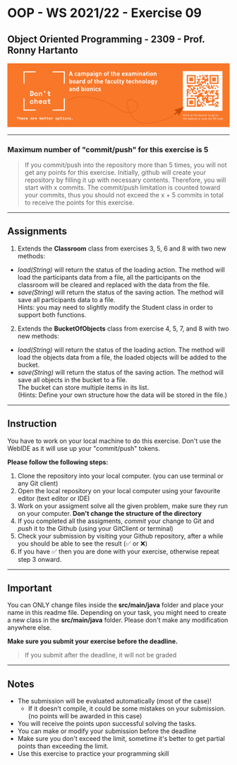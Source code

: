 # OOP - WS 2021/22 - Exercise 09

## Object Oriented Programming - 2309 - Prof. Ronny Hartanto


[![Don't Cheat](img/dont-cheat.png)](https://www.hochschule-rhein-waal.de/de/fakultaeten/technologie-und-bionik/vorlesungs-und-pruefungsverzeichnis/exam-plan-summer-2021/dont) 

---   
 
### Maximum number of "**commit/push**" for this exercise is **5**
 
> If you commit/push into the repository more than 5 times, you will not get any points for this exercise. 
> Initially, github will create your repository by filling it up with necessary contents. Therefore, you will start with x commits. The commit/push limitation is counted toward your commits, thus you should not exceed the x + 5 commits in total to receive the points for this exercise. 

--- 

## Assignments

1. Extends the **Classroom** class from exercises 3, 5, 6 and 8 with two new methods:
* *load(String)* will return the status of the loading action. The method will load the participants data from a file, all the participants on the classroom will be cleared and replaced with the data from the file.
* *save(String)* will return the status of the saving action. The method will save all participants data to a file.  
 Hints: you may need to slightly modify the Student class in order to support both functions.

2. Extends the **BucketOfObjects** class from exercise 4, 5, 7, and 8 with two new methods:
* *load(String)* will return the status of the loading action. The method will load the objects data from a file, the loaded objects will be added to the bucket.
* *save(String)* will return the status of the saving action. The method will save all objects in the bucket to a file.  
 The bucket can store multiple items in its list.  
 (Hints: Define your own structure how the data will be stored in the file.)

---

## Instruction
You have to work on your local machine to do this exercise. Don't use the WebIDE as it will use up your "commit/push" tokens. 

**Please follow the following steps:**
1. Clone the repository into your local computer. (you can use terminal or any Git client)
2. Open the local repository on your local computer using your favourite editor (text editor or IDE)
3. Work on your assigment solve all the given problem, make sure they run on your computer. **Don't change the structure of the directory**
4. If you completed all the assigments, *commit* your change to Git and *push* it to the Github (using your GitClient or terminal)
5. Check your submission by visiting your Github repository, after a while you should be able to see the result (:white_check_mark: or :x:)
6. If you have :white_check_mark: then you are done with your exercise, otherwise repeat step 3 onward. 

--- 

## Important

You can ONLY change files inside the **src/main/java** folder and place your name in this readme file. Depending on your task, you might need to create a new class in the **src/main/java** folder. Please don't make any modification anywhere else. 

**Make sure you submit your exercise before the deadline.** 
> If you submit after the deadline, it will not be graded

---
## Notes
* The submission will be evaluated automatically (most of the case)!
    * If it doesn't compile, it could be some mistakes on your submission. (no points will be awarded in this case)
* You will receive the points upon successful solving the tasks. 
* You can make or modify your submission before the deadline
* Make sure you don't exceed the limit, sometime it's better to get partial points than exceeding the limit. 
* Use this exercise to practice your programming skill